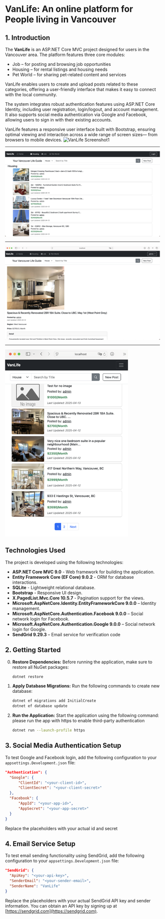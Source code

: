 # VanLife: An online platform for People living in Vancouver

## 1. Introduction

The **VanLife** is an ASP.NET Core MVC project designed for users in the Vancouver area. The platform features three core modules:
- Job – for posting and browsing job opportunities
- Housing – for rental listings and housing needs
- Pet World – for sharing pet-related content and services

VanLife enables users to create and upload posts related to these categories, offering a user-friendly interface that makes it easy to connect with the local community. 

The system integrates robust authentication features using ASP.NET Core Identity, including user registration, login/logout, and account management. It also supports social media authentication via Google and Facebook, allowing users to sign in with their existing accounts.

VanLife features a responsive user interface built with Bootstrap, ensuring optimal viewing and interaction across a wide range of screen sizes— from browsers to mobile devices.
![VanLife Screenshot1](page1.png)
***
![VanLife Screenshot2](page2.png)
***
![VanLife Screenshot3](page3.png)
***
<img src="page4.png" alt="VanLife Screenshot4" width="400"/>

## Technologies Used

The project is developed using the following technologies:
- **ASP.NET Core MVC 9.0** - Web framework for building the application.
- **Entity Framework Core (EF Core) 9.0.2** - ORM for database interactions.
- **SQLite** - Lightweight relational database.
- **Bootstrap** - Responsive UI design.
- **X.PagedList.Mvc.Core 10.5.7** - Pagination support for the views.
- **Microsoft.AspNetCore.Identity.EntityFrameworkCore 9.0.0** – Identity management.
- **Microsoft.AspNetCore.Authentication.Facebook 9.0.0** – Social network login for Facebook.
- **Microsoft.AspNetCore.Authentication.Google 9.0.0** – Social network login for Google.
- **SendGrid 9.29.3** – Email service for verification code

## 2. Getting Started

0. **Restore Dependencies:**
   Before running the application, make sure to restore all NuGet packages:
   ```sh
   dotnet restore
   ```
1. **Apply Database Migrations:**
   Run the following commands to create new database:
   ```sh
   dotnet ef migrations add InitialCreate
   dotnet ef database update
   ```
2. **Run the Application:**
   Start the application using the following command: please run the app with https to enable third-party authentication
   ```sh
   dotnet run --launch-profile https
   ```

## 3. Social Media Authentication Setup

To test Google and Facebook login, add the following configuration to your `appsettings.Development.json` file:

```json
"Authentication": {
  "Google": {
      "ClientId": "<your-client-id>",
      "ClientSecret": "<your-client-secret>"
  },
  "Facebook": {
      "AppId": "<your-app-id>",
      "AppSecret": "<your-app-secret>" 
  }
}
```
Replace the placeholders with your actual id and secret


## 4. Email Service Setup

To test email sending functionality using SendGrid, add the following configuration to your `appsettings.Development.json` file:

```json
"SendGrid": {
  "ApiKey": "<your-api-key>",
  "SenderEmail": "<your-sender-email>",
  "SenderName": "VanLife"
}
```

Replace the placeholders with your actual SendGrid API key and sender information. You can obtain an API key by signing up at [https://sendgrid.com](https://sendgrid.com).
